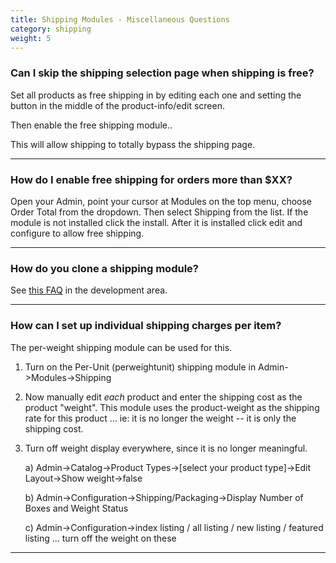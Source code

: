 ```yaml
---
title: Shipping Modules - Miscellaneous Questions
category: shipping
weight: 5
---
```


### Can I skip the shipping selection page when shipping is free?
Set all products as free shipping in by editing each one and setting the button in the middle of the product-info/edit screen.

Then enable the free shipping module..

This will allow shipping to totally bypass the shipping page.

<hr />

### How do I enable free shipping for orders more than $XX?
Open your Admin, point your cursor at Modules on the top menu, choose Order Total from the dropdown. Then select Shipping from the list. If the module is not installed click the install. After it is installed click edit and configure to allow free shipping.

<hr />

### How do you clone a shipping module? 
See [this FAQ](/dev/code/modules/clone_shipping/) in the development area.

<hr />

### How can I set up individual shipping charges per item? 
The per-weight shipping module can be used for this.

1. Turn on the Per-Unit (perweightunit) shipping module in Admin->Modules->Shipping

2. Now manually edit *each* product and enter the shipping cost as the product "weight".
    This module uses the product-weight as the shipping rate for this product ... ie: it is no longer the weight -- it is only the shipping cost.

3. Turn off weight display everywhere, since it is no longer meaningful.

    a) Admin->Catalog->Product Types->[select your product type]->Edit Layout->Show weight->false

    b) Admin->Configuration->Shipping/Packaging->Display Number of Boxes and Weight Status

    c) Admin->Configuration->index listing / all listing / new listing / featured listing ... turn off the weight on these

<hr />
